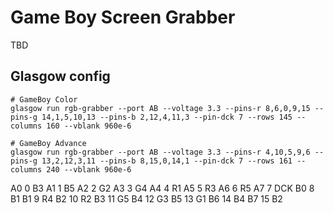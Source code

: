 # Game Boy Screen Grabber

TBD

## Glasgow config

    # GameBoy Color
    glasgow run rgb-grabber --port AB --voltage 3.3 --pins-r 8,6,0,9,15 --pins-g 14,1,5,10,13 --pins-b 2,12,4,11,3 --pin-dck 7 --rows 145 --columns 160 --vblank 960e-6

    # GameBoy Advance
    glasgow run rgb-grabber --port AB --voltage 3.3 --pins-r 4,10,5,9,6 --pins-g 13,2,12,3,11 --pins-b 8,15,0,14,1 --pin-dck 7 --rows 161 --columns 240 --vblank 960e-6

A0  0 B3
A1  1 B5
A2  2 G2
A3  3 G4
A4  4 R1
A5  5 R3
A6  6 R5
A7  7 DCK
B0  8 B1
B1  9 R4
B2 10 R2
B3 11 G5
B4 12 G3
B5 13 G1
B6 14 B4
B7 15 B2
